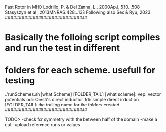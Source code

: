 Fast Rotor in MHD
Lodrillo, P. & Del Zanna, L., 2000ApJ..530...508
Stasyszyn et al , 2013MNRAS.428...13S
Following also Seo & Ryu, 2023
##############################
# Basically the folloing script compiles and run the test in different 
# folders for each scheme. usefull for testing
./runSchemes.sh [what Scheme] [FOLDER_TAIL]
[what scheme]: 
vep: vector potentials
odi: Oresti's direct induction
fdi: simple direct induction
[FOLDER_TAIL]: 
the trailing name for the folders created
##############################

TODO>
-check for symmetry with the between half of the domain
-make a cut
-upload reference runs or values

